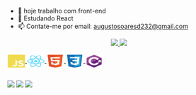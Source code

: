 - 🔭 hoje trabalho com front-end
- 🌱 Estudando React
- 📫 Contate-me por email: augustosoaresd232@gmail.com

<div align="center">
  <a href="https://github.com/AugustoAU">
  <img height="170em" src="https://github-readme-stats.vercel.app/api?username=AugustoAU&show_icons=true&theme=black&include_all_commits=true&count_private=true"/>
  <img height="170em" src="https://github-readme-stats.vercel.app/api/top-langs/?username=AugustoAU&layout=compact&langs_count=7&theme=black"/>
</div>
  
<div style="display: inline_block"><br>
  <img align="center" alt="Rafa-Js" height="30" width="40" src="https://raw.githubusercontent.com/devicons/devicon/master/icons/javascript/javascript-plain.svg">
  <img align="center" alt="Rafa-React" height="30" width="40" src="https://raw.githubusercontent.com/devicons/devicon/master/icons/react/react-original.svg">
  <img align="center" alt="Rafa-HTML" height="30" width="40" src="https://raw.githubusercontent.com/devicons/devicon/master/icons/html5/html5-original.svg">
  <img align="center" alt="Rafa-CSS" height="30" width="40" src="https://raw.githubusercontent.com/devicons/devicon/master/icons/css3/css3-original.svg">
  <img align="center" alt="Rafa-Csharp" height="30" width="40" src="https://raw.githubusercontent.com/devicons/devicon/master/icons/csharp/csharp-original.svg"> 
</div>
  
  ##
  
  <div> 
  <a href="https://www.instagram.com/4u6u5705/" target="_blank"><img src="https://img.shields.io/badge/-Instagram-%23E4405F?style=for-the-badge&logo=instagram&logoColor=white" target="_blank"></a>
  <a href = "mailto:Augustosoaresd232@gmail.com"><img src="https://img.shields.io/badge/-Gmail-%23333?style=for-the-badge&logo=gmail&logoColor=white" target="_blank"></a>
  <a href="https://www.linkedin.com/in/augusto-soares-8657121b6" target="_blank"><img src="https://img.shields.io/badge/-LinkedIn-%230077B5?style=for-the-badge&logo=linkedin&logoColor=white" target="_blank"></a> 
 
</div>
